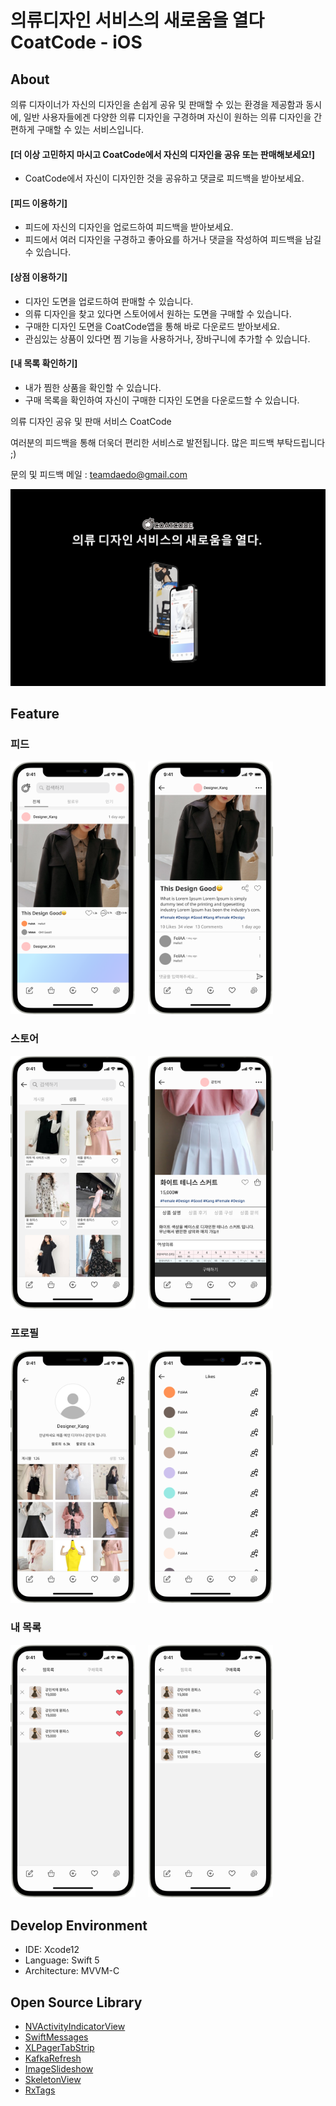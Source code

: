 # 의류디자인 서비스의 새로움을 열다 CoatCode - iOS

## About

의류 디자이너가 자신의 디자인을 손쉽게 공유 및 판매할 수 있는 환경을 제공함과 동시에, 일반 사용자들에겐 다양한 의류 디자인을 구경하며 자신이 원하는 의류 디자인을 간편하게 구매할 수 있는 서비스입니다.

#### [더 이상 고민하지 마시고 CoatCode에서 자신의 디자인을 공유 또는 판매해보세요!]

- CoatCode에서 자신이 디자인한 것을 공유하고 댓글로 피드백을 받아보세요.

#### [피드 이용하기]

- 피드에 자신의 디자인을 업로드하여 피드백을 받아보세요.
- 피드에서 여러 디자인을 구경하고 좋아요를 하거나 댓글을 작성하여 피드백을 남길 수 있습니다.

#### [상점 이용하기]

- 디자인 도면을 업로드하여 판매할 수 있습니다.
- 의류 디자인을 찾고 있다면 스토어에서 원하는 도면을 구매할 수 있습니다.
- 구매한 디자인 도면을 CoatCode앱을 통해 바로 다운로드 받아보세요.
- 관심있는 상품이 있다면 찜 기능을 사용하거나, 장바구니에 추가할 수 있습니다.

#### [내 목록 확인하기]

- 내가 찜한 상품을 확인할 수 있습니다.
- 구매 목록을 확인하여 자신이 구매한 디자인 도면을 다운로드할 수 있습니다.


의류 디자인 공유 및 판매 서비스 CoatCode

여러분의 피드백을 통해 더욱더 편리한 서비스로 발전됩니다. 많은 피드백 부탁드립니다 ;)

문의 및 피드백 메일 : teamdaedo@gmail.com

![CoatCode](/README.assets/CoatCode.png)

## Feature

### 피드
<div>
  <img src="/README.assets/피드.png" width="200" style="float: left; margin-right: 20px;"/>
  <img src="/README.assets/게시물상세.png" width="200"/>
</div>

### 스토어
<div>
  <img src="/README.assets/스토어.png" width="200" style="float: left; margin-right: 20px;"/>
  <img src="/README.assets/상품상세.png" width="200"/>
</div>

### 프로필
<div>
  <img src="/README.assets/프로필.png" width="200" style="float: left; margin-right: 20px;"/>
  <img src="/README.assets/좋아요목록.png" width="200"/>
</div>

### 내 목록
<div>
  <img src="/README.assets/찜목록.png" width="200" style="float: left; margin-right: 20px;"/>
  <img src="/README.assets/구매목록.png" width="200"/>
</div>

## Develop Environment

- IDE: Xcode12
- Language: Swift 5
- Architecture: MVVM-C

## Open Source Library

- [NVActivityIndicatorView](https://github.com/ninjaprox/NVActivityIndicatorView)
- [SwiftMessages](https://github.com/SwiftKickMobile/SwiftMessages)
- [XLPagerTabStrip](https://github.com/xmartlabs/XLPagerTabStrip)
- [KafkaRefresh](https://github.com/HsiaohuiHsiang/KafkaRefresh)
- [ImageSlideshow](https://github.com/zvonicek/ImageSlideshow)
- [SkeletonView](https://github.com/Juanpe/SkeletonView)
- [RxTags](https://github.com/sake92/RxTags)
